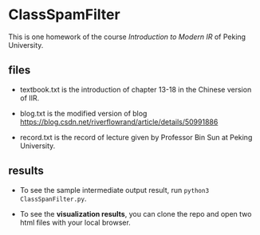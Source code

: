 # ClassSpamFilter
This is one homework of the course *Introduction to Modern IR* of Peking University.

## files

* textbook.txt is the introduction of chapter 13-18 in the Chinese version of IIR.

* blog.txt is the modified version of blog https://blog.csdn.net/riverflowrand/article/details/50991886

* record.txt is the record of lecture given by Professor Bin Sun at Peking University.

## results

* To see the sample intermediate output result, run `python3 ClassSpanFilter.py`.

* To see the **visualization results**, you can clone the repo and open two html files with your local browser.

